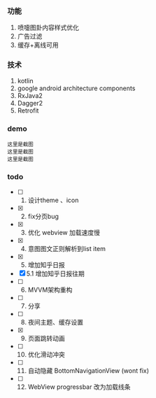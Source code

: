 ### 功能

1. 喷嚏图卦内容样式优化
2. 广告过滤
3. 缓存+离线可用

### 技术

1. kotlin
2. google android architecture components
3. RxJava2
4. Dagger2
5. Retrofit

### demo

    这里是截图
    这里是截图
    这里是截图

### todo

* [ ] 1. 设计theme 、icon
* [x] 2. fix分页bug
* [x] 3. 优化 webview 加载速度慢
* [x] 4. 意图图文正则解析到list item
* [x] 5. 增加知乎日报
* [x] 5.1 增加知乎日报往期
* [ ] 6. MVVM架构重构
* [ ] 7. 分享
* [ ] 8. 夜间主题、缓存设置
* [x] 9. 页面跳转动画
* [ ] 10. 优化滑动冲突
* [ ] 11. 自动隐藏 BottomNavigationView (wont fix)
* [ ] 12. WebView progressbar 改为加载线条

